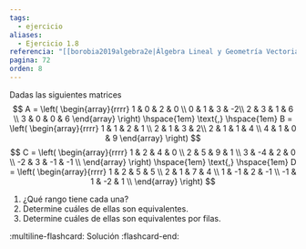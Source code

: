 ```yaml
---
tags:
  - ejercicio
aliases:
  - Ejercicio 1.8
referencia: "[[borobia2019algebra2e|Álgebra Lineal y Geometría Vectorial (2a ed)]]"
pagina: 72
orden: 8
---
```

Dadas las siguientes matrices
$$
A = \left(
\begin{array}{rrrr}
1 & 0 & 2 & 0 \\
0 & 1 & 3 & -2\\
2 & 3 & 1 & 6 \\
3 & 0 & 0 & 6
\end{array}
\right)
\hspace{1em} \text{,} \hspace{1em}
B = \left(
\begin{array}{rrrr}
1 & 1 & 2 & 1 \\
2 & 1 & 3 & 2\\
2 & 1 & 1 & 4 \\
4 & 1 & 0 & 9
\end{array}
\right)
$$
$$
C = \left(
\begin{array}{rrrr}
     1 &  2 &  4 &  0 \\
     2 &  5 &  9 &  1 \\
     3 & -4 &  2 &  0 \\
    -2 &  3 & -1 & -1 \\
\end{array}
\right)
\hspace{1em} \text{,} \hspace{1em}
D = \left(
\begin{array}{rrrr}
     1 &  2 &  5 &  5 \\
     2 &  1 &  7 &  4 \\
     1 & -1 &  2 & -1 \\
    -1 &  1 & -2 &  1 \\
\end{array}
\right)
$$
1. ¿Qué rango tiene cada una?
2. Determine cuáles de ellas son equivalentes.
3. Determine cuáles de ellas son equivalentes por filas.

:multiline-flashcard:
Solución
:flashcard-end:

